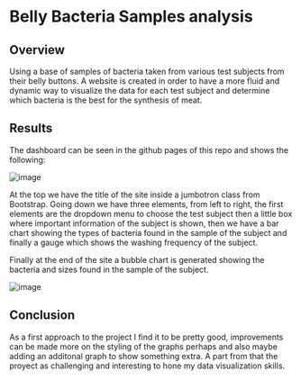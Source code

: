 # Belly Bacteria Samples analysis
## Overview
Using a base of samples of bacteria taken from various test subjects from their belly buttons. A website is created in order to have a more fluid and dynamic way to visualize the data for each test subject and determine which bacteria is the best for the synthesis of meat.

## Results
The dashboard can be seen in the github pages of this repo and shows the following:

![image](https://user-images.githubusercontent.com/89402038/145069392-1b158df0-39dd-4740-af06-5fbddf20ef6a.png)

At the top we have the title of the site inside a jumbotron class from Bootstrap. Going down we have three elements, from left to right, the first elements are the dropdown menu to choose the test subject then a little box where important information of the subject is shown, then we have a bar chart showing the types of bacteria found in the sample of the subject and finally a gauge which shows the washing frequency of the subject.

Finally at the end of the site a bubble chart is generated showing the bacteria and sizes found in the sample of the subject.

![image](https://user-images.githubusercontent.com/89402038/145069952-5e4fc524-657c-48aa-a61c-a4dba0b0c5a7.png)

## Conclusion
As a first approach to the project I find it to be pretty good, improvements can be made more on the styling of the graphs perhaps and also maybe adding an additonal graph to show something extra. A part from that the proyect as challenging and interesting to hone my data visualization skills.
